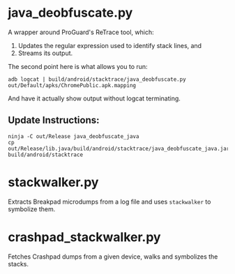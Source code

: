 # java_deobfuscate.py

A wrapper around ProGuard's ReTrace tool, which:

1) Updates the regular expression used to identify stack lines, and
2) Streams its output.

The second point here is what allows you to run:

    adb logcat | build/android/stacktrace/java_deobfuscate.py out/Default/apks/ChromePublic.apk.mapping

And have it actually show output without logcat terminating.


## Update Instructions:

    ninja -C out/Release java_deobfuscate_java
    cp out/Release/lib.java/build/android/stacktrace/java_deobfuscate_java.jar build/android/stacktrace

# stackwalker.py

Extracts Breakpad microdumps from a log file and uses `stackwalker` to symbolize
them.


# crashpad_stackwalker.py

Fetches Crashpad dumps from a given device, walks and symbolizes the stacks.

